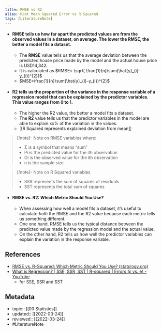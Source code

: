 ```yaml
---
title: RMSE vs R2
alias: Root Mean Squared Error vs R Squared
tags: [LiteratureNote]
---
```


- #### RMSE tells us how far apart the predicted values are from the observed values in a dataset, on average. The lower the RMSE, the better a model fits a dataset.
	- The **RMSE** value tells us that the average deviation between the predicted house price made by the model and the actual house price is USD14,342.
	- It is calculated as $RMSE= \sqrt( \frac{1}{n}\sum(\hat{y}_{i}–y_{i})^{2})$
	- $MSE=\frac{1}{n}\sum(\hat{y}_{i}–y_{i})^{2}$
- #### R2 tells us the proportion of the variance in the response variable of a regression model that can be explained by the predictor variables. This value ranges from 0 to 1.
	- The higher the R2 value, the better a model fits a dataset.
	- The **R2** value tells us that the predictor variables in the model are able to explain xx% of the variation in the values.
	- [[R Squared represents explained deviation from mean]]

> [!note]- Note on RMSE variables
> where:
> - Σ is a symbol that means “sum”
> - Pi is the predicted value for the ith observation
> - Oi is the observed value for the ith observation
> - n is the sample size

> [!note]- Note on R Squared variables
> - SSR represents the sum of squares of residuals
> - SST represents the total sum of squares

- #### RMSE vs. R2: Which Metric Should You Use?
	- When assessing how well a model fits a dataset, it’s useful to calculate _both_ the RMSE and the R2 value because each metric tells us something different.
	- One one hand, RMSE tells us the typical distance between the predicted value made by the regression model and the actual value.
	- On the other hand, R2 tells us how well the predictor variables can explain the variation in the response variable.

## References
- [RMSE vs. R-Squared: Which Metric Should You Use? (statology.org)](https://www.statology.org/rmse-vs-r-squared/)
- [What is Regression? | SSE, SSR, SST | R-squared | Errors (ε vs. e) - YouTube](https://www.youtube.com/watch?v=aq8VU5KLmkY)
	- for SSE, SSR and SST

## Metadata
- topic:: [[00 Statistics]]
- updated:: [[2022-03-24]]
- reviewed:: [[2022-03-24]]
- #LiteratureNote 
